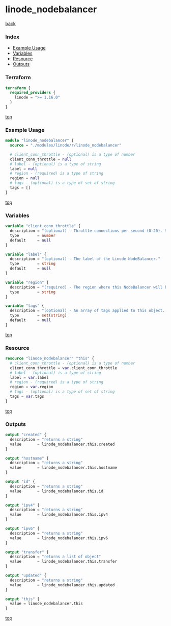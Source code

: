 # linode_nodebalancer

[back](../linode.md)

### Index

- [Example Usage](#example-usage)
- [Variables](#variables)
- [Resource](#resource)
- [Outputs](#outputs)

### Terraform

```terraform
terraform {
  required_providers {
    linode = ">= 1.16.0"
  }
}
```

[top](#index)

### Example Usage

```terraform
module "linode_nodebalancer" {
  source = "./modules/linode/r/linode_nodebalancer"

  # client_conn_throttle - (optional) is a type of number
  client_conn_throttle = null
  # label - (optional) is a type of string
  label = null
  # region - (required) is a type of string
  region = null
  # tags - (optional) is a type of set of string
  tags = []
}
```

[top](#index)

### Variables

```terraform
variable "client_conn_throttle" {
  description = "(optional) - Throttle connections per second (0-20). Set to 0 (zero) to disable throttling."
  type        = number
  default     = null
}

variable "label" {
  description = "(optional) - The label of the Linode NodeBalancer."
  type        = string
  default     = null
}

variable "region" {
  description = "(required) - The region where this NodeBalancer will be deployed."
  type        = string
}

variable "tags" {
  description = "(optional) - An array of tags applied to this object. Tags are for organizational purposes only."
  type        = set(string)
  default     = null
}
```

[top](#index)

### Resource

```terraform
resource "linode_nodebalancer" "this" {
  # client_conn_throttle - (optional) is a type of number
  client_conn_throttle = var.client_conn_throttle
  # label - (optional) is a type of string
  label = var.label
  # region - (required) is a type of string
  region = var.region
  # tags - (optional) is a type of set of string
  tags = var.tags
}
```

[top](#index)

### Outputs

```terraform
output "created" {
  description = "returns a string"
  value       = linode_nodebalancer.this.created
}

output "hostname" {
  description = "returns a string"
  value       = linode_nodebalancer.this.hostname
}

output "id" {
  description = "returns a string"
  value       = linode_nodebalancer.this.id
}

output "ipv4" {
  description = "returns a string"
  value       = linode_nodebalancer.this.ipv4
}

output "ipv6" {
  description = "returns a string"
  value       = linode_nodebalancer.this.ipv6
}

output "transfer" {
  description = "returns a list of object"
  value       = linode_nodebalancer.this.transfer
}

output "updated" {
  description = "returns a string"
  value       = linode_nodebalancer.this.updated
}

output "this" {
  value = linode_nodebalancer.this
}
```

[top](#index)